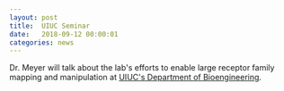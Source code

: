 ```yaml
---
layout: post
title:  UIUC Seminar
date:   2018-09-12 00:00:01
categories: news
---
```


Dr. Meyer will talk about the lab's efforts to enable large receptor family mapping and manipulation at [UIUC's Department of Bioengineering](https://bioengineering.illinois.edu/calendar/event/9/12/2018/33317661).
